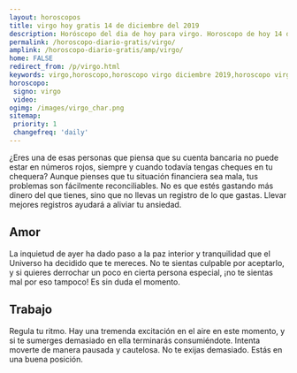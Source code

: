 ```yaml
---
layout: horoscopos
title: virgo hoy gratis 14 de diciembre del 2019 
description: Horóscopo del dia de hoy para virgo. Horoscopo de hoy 14 de diciembre del 2019. Las predicciones de amor, trabajo, vida personal gratis.
permalink: /horoscopo-diario-gratis/virgo/
amplink: /horoscopo-diario-gratis/amp/virgo/
home: FALSE
redirect_from: /p/virgo.html
keywords: virgo,horoscopo,horoscopo virgo diciembre 2019,horoscopo virgo hoy,tarot virgo diciembre 2019,horoscopo virgo,tarot virgo hoy,horoscopo de hoy,horoscopo diario,tarot del amor,horoscopo de hoy virgo,horoscopo diario del tarot, Horoscopo de hoy virgo 14 de diciembre del 2019,horóscopo del día,signos zodiacales 2019, el horoscopo de hoy
horoscopo:
 signo: virgo
 video:  
ogimg: /images/virgo_char.png
sitemap:
 priority: 1
 changefreq: 'daily'
---
```



¿Eres una de esas personas que piensa que su cuenta bancaria no puede estar en números rojos, siempre y cuando todavía tengas cheques en tu chequera? Aunque pienses que tu situación financiera sea mala, tus problemas son fácilmente reconciliables. No es que estés gastando más dinero del que tienes, sino que no llevas un registro de lo que gastas. Llevar mejores registros ayudará a aliviar tu ansiedad.

## Amor

La inquietud de ayer ha dado paso a la paz interior y tranquilidad que el Universo ha decidido que te mereces. No te sientas culpable por aceptarlo, y si quieres derrochar un poco en cierta persona especial, ¡no te sientas mal por eso tampoco! Es sin duda el momento.

## Trabajo

Regula tu ritmo. Hay una tremenda excitación en el aire en este momento, y si te sumerges demasiado en ella terminarás consumiéndote. Intenta moverte de manera pausada y cautelosa. No te exijas demasiado. Estás en una buena posición.